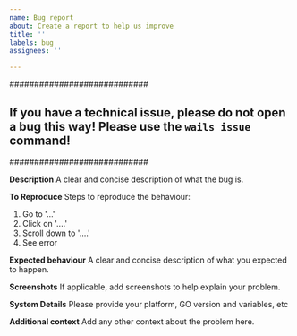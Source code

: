 ```yaml
---
name: Bug report
about: Create a report to help us improve
title: ''
labels: bug
assignees: ''

---
```


############################
## If you have a technical issue, please do not open a bug this way! Please use the `wails issue` command!
############################

**Description**
A clear and concise description of what the bug is.

**To Reproduce**
Steps to reproduce the behaviour:
1. Go to '...'
2. Click on '....'
3. Scroll down to '....'
4. See error

**Expected behaviour**
A clear and concise description of what you expected to happen.

**Screenshots**
If applicable, add screenshots to help explain your problem.

**System Details**
Please provide your platform, GO version and variables, etc

**Additional context**
Add any other context about the problem here.
